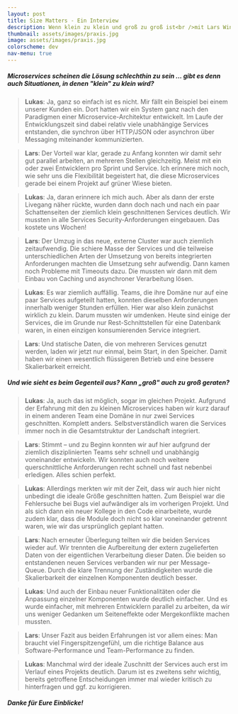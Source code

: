 ```yaml
---
layout: post
title: Size Matters - Ein Interview
description: Wenn klein zu klein und groß zu groß ist<br />mit Lars Winterhalter und Lukas Pradel
thumbnail: assets/images/praxis.jpg
image: assets/images/praxis.jpg
colorscheme: dev
nav-menu: true
---
```


##### Microservices scheinen die Lösung schlechthin zu sein … gibt es denn auch Situationen, in denen "klein" zu klein wird?

<blockquote>
<strong>Lukas</strong>: Ja, ganz so einfach ist es nicht. Mir fällt ein Beispiel bei einem unserer Kunden ein.
Dort hatten wir ein System ganz nach den Paradigmen einer Microservice-Architektur entwickelt.
Im Laufe der Entwicklungszeit sind dabei relativ viele unabhängige Services entstanden,
die synchron über HTTP/JSON oder asynchron über Messaging miteinander kommunizierten. 
</blockquote>

<blockquote>
<strong>Lars</strong>: Der Vorteil war klar, gerade zu Anfang konnten wir damit sehr gut parallel arbeiten, an mehreren Stellen gleichzeitig.
Meist mit ein oder zwei Entwicklern pro Sprint und Service. Ich erinnere mich noch, wie sehr uns die Flexibilität
begeistert hat, die diese Microservices gerade bei einem Projekt auf grüner Wiese bieten.
</blockquote>

<blockquote>
<strong>Lukas</strong>: Ja, daran erinnere ich mich auch. Aber als dann der erste Livegang näher rückte, wurden dann doch nach und
nach ein paar Schattenseiten der ziemlich klein geschnittenen Services deutlich.
Wir mussten in alle Services Security-Anforderungen eingebauen. Das kostete uns Wochen!
</blockquote>

<blockquote>
<strong>Lars</strong>: Der Umzug in das neue, externe Cluster war auch ziemlich zeitaufwendig.
Die schiere Masse der Services und die teilweise unterschiedlichen Arten der Umsetzung von bereits
integrierten Anforderungen machten die Umsetzung sehr aufwendig. Dann kamen noch Probleme mit Timeouts dazu.
Die mussten wir dann mit dem Einbau von Caching und asynchroner Verarbeitung lösen.
</blockquote>

<blockquote>
<strong>Lukas</strong>: Es war ziemlich auffällig. Teams, die ihre Domäne nur auf eine paar Services aufgeteilt hatten,
konnten dieselben Anforderungen innerhalb weniger Stunden erfüllen. Hier war also klein zunächst wirklich zu klein.
Darum mussten wir umdenken. Heute sind einige der Services, die im Grunde nur Rest-Schnittstellen für eine Datenbank
waren, in einen einzigen konsumierenden Service integriert.
</blockquote>

<blockquote>
<strong>Lars</strong>: Und statische Daten, die von mehreren Services genutzt werden, laden wir jetzt nur einmal, beim Start, in den Speicher.
Damit haben wir einen wesentlich flüssigeren Betrieb und eine bessere Skalierbarkeit erreicht.
</blockquote>

##### Und wie sieht es beim Gegenteil aus? Kann „groß" auch zu groß geraten?

<blockquote>
<strong>Lukas</strong>: Ja, auch das ist möglich, sogar im gleichen Projekt. Aufgrund der Erfahrung mit den zu kleinen Microservices
haben wir kurz darauf in einem anderen Team eine Domäne in nur zwei Services geschnitten. Komplett anders.
Selbstverständlich waren die Services immer noch in die Gesamtstruktur der Landschaft integriert.
</blockquote>

<blockquote>
<strong>Lars</strong>: Stimmt – und zu Beginn konnten wir auf hier aufgrund der ziemlich disziplinierten  Teams sehr schnell und
unabhängig voneinander entwickeln. Wir konnten auch noch weitere querschnittliche Anforderungen recht schnell
und fast nebenbei erledigen. Alles schien perfekt.
</blockquote>

<blockquote>
<strong>Lukas</strong>: Allerdings merkten wir mit der Zeit, dass wir auch hier nicht unbedingt die ideale Größe geschnitten hatten.
Zum Beispiel war die Fehlersuche bei Bugs viel aufwändiger als im vorherigen Projekt.
Und als sich dann ein neuer Kollege in den Code einarbeitete, wurde zudem klar,
dass die Module doch nicht so klar voneinander getrennt waren, wie wir das ursprünglich geplant hatten.
</blockquote>

<blockquote>
<strong>Lars</strong>: Nach erneuter Überlegung teilten wir die beiden Services wieder auf.
Wir trennten die Aufbereitung der extern zugelieferten Daten von der eigentlichen Verarbeitung dieser Daten.
Die beiden so entstandenen neuen Services verbanden wir nur per Message-Queue.
Durch die klare Trennung der Zuständigkeiten wurde die Skalierbarkeit der einzelnen Komponenten deutlich besser.
</blockquote>

<blockquote>
<strong>Lukas</strong>: Und auch der Einbau neuer Funktionalitäten oder die Anpassung einzelner Komponenten wurde deutlich einfacher.
Und es wurde einfacher, mit mehreren Entwicklern parallel zu arbeiten, da wir uns weniger Gedanken um Seiteneffekte
oder Mergekonflikte machen mussten.
</blockquote>

<blockquote>
<strong>Lars</strong>: Unser Fazit aus beiden Erfahrungen ist vor allem eines: Man braucht viel Fingerspitzengefühl, um die richtige
Balance aus Software-Performance und Team-Performance zu finden.
</blockquote>

<blockquote>
<strong>Lukas</strong>: Manchmal wird der ideale Zuschnitt der Services auch erst im Verlauf eines Projekts deutlich.
Darum ist es zweitens sehr wichtig, bereits getroffene Entscheidungen immer mal wieder kritisch zu hinterfragen und ggf. zu korrigieren.
</blockquote>

##### Danke für Eure Einblicke!
